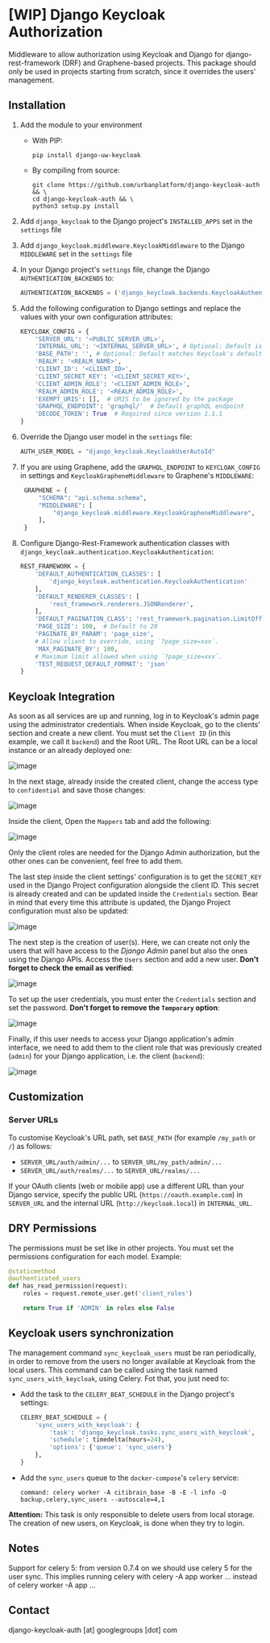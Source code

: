 # [WIP] Django Keycloak Authorization

Middleware to allow authorization using Keycloak and Django for django-rest-framework (DRF) and Graphene-based projects.
This package should only be used in projects starting from scratch, since it overrides the users' management.

## Installation

1. Add the module to your environment
    * With PIP:

        ```shell
        pip install django-uw-keycloak
        ```

    * By compiling from source:

        ```shell
        git clone https://github.com/urbanplatform/django-keycloak-auth && \
        cd django-keycloak-auth && \
        python3 setup.py install
        ```

2. Add `django_keycloak` to the Django project's `INSTALLED_APPS` set in the `settings` file
3. Add `django_keycloak.middleware.KeycloakMiddleware` to the Django `MIDDLEWARE` set in the `settings` file
4. In your Django project's `settings` file, change the Django `AUTHENTICATION_BACKENDS` to:

    ```python
    AUTHENTICATION_BACKENDS = ('django_keycloak.backends.KeycloakAuthenticationBackend',)
    ```

5. Add the following configuration to Django settings and replace the values with your own configuration attributes:

    ```python
    KEYCLOAK_CONFIG = {
        'SERVER_URL': '<PUBLIC_SERVER_URL>',
        'INTERNAL_URL': '<INTERNAL_SERVER_URL>', # Optional: Default is SERVER_URL
        'BASE_PATH': '', # Optional: Default matches Keycloak's default '/auth'
        'REALM': '<REALM_NAME>',
        'CLIENT_ID': '<CLIENT_ID>',
        'CLIENT_SECRET_KEY': '<CLIENT_SECRET_KEY>',
        'CLIENT_ADMIN_ROLE': '<CLIENT_ADMIN_ROLE>',
        'REALM_ADMIN_ROLE': '<REALM_ADMIN_ROLE>',
        'EXEMPT_URIS': [],  # URIS to be ignored by the package
        'GRAPHQL_ENDPOINT': 'graphql/'  # Default graphQL endpoint
        'DECODE_TOKEN': True  # Required since version 1.1.1
    }
    ```

6. Override the Django user model in the `settings` file:

     ```python
    AUTH_USER_MODEL = "django_keycloak.KeycloakUserAutoId"
    ```

7. If you are using Graphene, add the `GRAPHQL_ENDPOINT` to `KEYCLOAK_CONFIG` in settings and `KeycloakGrapheneMiddleware` to Graphene's `MIDDLEWARE`:

   ```python
    GRAPHENE = {
        "SCHEMA": "api.schema.schema",
        "MIDDLEWARE": [
            "django_keycloak.middleware.KeycloakGrapheneMiddleware",
        ],
    }
    ```

8. Configure Django-Rest-Framework authentication classes with `django_keycloak.authentication.KeycloakAuthentication`:

    ```python
    REST_FRAMEWORK = {
        'DEFAULT_AUTHENTICATION_CLASSES': [
            'django_keycloak.authentication.KeycloakAuthentication'
        ],
        'DEFAULT_RENDERER_CLASSES': [
            'rest_framework.renderers.JSONRenderer',
        ],
        'DEFAULT_PAGINATION_CLASS': 'rest_framework.pagination.LimitOffsetPagination',
        'PAGE_SIZE': 100,  # Default to 20
        'PAGINATE_BY_PARAM': 'page_size',
        # Allow client to override, using `?page_size=xxx`.
        'MAX_PAGINATE_BY': 100,
        # Maximum limit allowed when using `?page_size=xxx`.
        'TEST_REQUEST_DEFAULT_FORMAT': 'json'
    }
    ```
    
## Keycloak Integration

As soon as all services are up and running, log in to Keycloak's admin page using the administrator credentials. When inside Keycloak, go to the clients' section and create a new client. You must set the `Client ID` (in this example, we call it `backend`) and the Root URL. The Root URL can be a local instance or an already deployed one:

![image](https://user-images.githubusercontent.com/115562920/196928807-2f229d68-32ea-440e-9015-7afb9b5ba0f3.png)

In the next stage, already inside the created client, change the access type to `confidential` and save those changes:

![image](https://user-images.githubusercontent.com/115562920/196928214-52fcff74-d8da-4f4b-a5ab-e06b4e05fbd4.png)

Inside the client, Open the `Mappers` tab and add the following:

![image](https://user-images.githubusercontent.com/115562920/196929534-37e50d85-73db-4932-bc27-476712dd7fb3.png)

Only the client roles are needed for the Django Admin authorization, but the other ones can be convenient, feel free to add them.

The last step inside the client settings' configuration is to get the `SECRET_KEY` used in the Django Project configuration alongside the client ID. This secret is already created and can be updated inside the `Credentials` section. Bear in mind that every time this attribute is updated, the Django Project configuration must also be updated:

![image](https://user-images.githubusercontent.com/115562920/196930157-fd0737c6-1d55-4c59-b132-93b7b38e12ee.png)

The next step is the creation of user(s). Here, we can create not only the users that will have access to the _Django Admin_ panel but also the ones using the Django APIs. Access the `Users` section and add a new user. **Don't forget to check the email as verified**:

![image](https://user-images.githubusercontent.com/115562920/196930712-84113349-2df1-4848-ba07-b35640d9e249.png)

To set up the user credentials, you must enter the `Credentials` section and set the password. **Don't forget to remove the `Temporary` option**:

![image](https://user-images.githubusercontent.com/115562920/196930838-367ed6af-66bf-43a3-b0b8-c073c1192339.png)

Finally, if this user needs to access your Django application's admin interface, we need to add them to the client role that was previously created (`admin`) for your Django application, i.e. the client (`backend`):

![image](https://user-images.githubusercontent.com/115562920/196931388-7044f09f-a7c0-4f96-aa15-5d97ee0e2bf2.png)


## Customization

### Server URLs

To customise Keycloak's URL path, set `BASE_PATH` (for example `/my_path` or `/`) as follows:

* `SERVER_URL/auth/admin/...` to `SERVER_URL/my_path/admin/...`
* `SERVER_URL/auth/realms/...` to `SERVER_URL/realms/...`

If your OAuth clients (web or mobile app) use a different URL than your Django service, specify the public URL (`https://oauth.example.com`) in `SERVER_URL` and the internal URL (`http://keycloak.local`) in `INTERNAL_URL`.

## DRY Permissions

The permissions must be set like in other projects. You must set the
permissions configuration for each model. Example:

```python
@staticmethod
@authenticated_users
def has_read_permission(request):
    roles = request.remote_user.get('client_roles')

    return True if 'ADMIN' in roles else False
```

## Keycloak users synchronization

The management command `sync_keycloak_users` must be ran periodically, in
order to remove from the users no longer available at
Keycloak from the local users. This command can be called using the task named
`sync_users_with_keycloak`, using Celery. Fot that, you just need to:

* Add the task to the `CELERY_BEAT_SCHEDULE` ìn the Django project's settings:

  ```python
  CELERY_BEAT_SCHEDULE = {
      'sync_users_with_keycloak': {
          'task': 'django_keycloak.tasks.sync_users_with_keycloak',
          'schedule': timedelta(hours=24),
          'options': {'queue': 'sync_users'}
      },
  }
  ```

* Add the `sync_users` queue to the `docker-compose`'s `celery` service:

  `command: celery worker -A citibrain_base -B -E -l info -Q backup,celery,sync_users --autoscale=4,1`

**Attention:** This task is only responsible to delete users from local
storage. The creation of new users, on Keycloak, is done when they
try to login.

## Notes

Support for celery 5: from version 0.7.4 on we should use celery 5 for the user sync. This implies running celery with celery -A app worker ... instead of celery worker -A app ...

## Contact

django-keycloak-auth [at] googlegroups [dot] com
